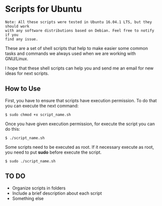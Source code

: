 # Scripts for Ubuntu

```
Note: All these scripts were tested in Ubuntu 16.04.1 LTS, but they should work
with any software distributions based on Debian. Feel free to notify if you
find any issue.
```

These are a set of shell scripts that help to make easier some common tasks and
commands we always used when we are working with GNU/Linux.

I hope that these shell scripts can help you and send me an email for new ideas
for next scripts.

## How to Use

First, you have to ensure that scripts have execution permission. To do that you
can execute the next command:

`$ sudo chmod +x script_name.sh`

Once you have given execution permission, for execute the script you can do this:

`$ ./script_name.sh`

Some scripts need to be executed as root. If it necessary execute as root, you
need to put **sudo** before execute the script.

`$ sudo ./script_name.sh`

## TO DO

- Organize scripts in folders
- Include a brief description about each script
- Something else
